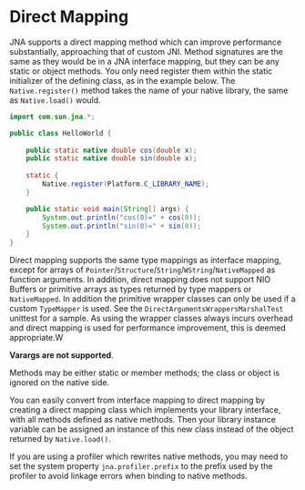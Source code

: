 Direct Mapping
==============

JNA supports a direct mapping method which can improve performance substantially, 
approaching that of custom JNI. Method signatures are the same as they would be 
in a JNA interface mapping, but they can be any static or object methods. You 
only need register them within the static initializer of the defining class,
as in the example below. The `Native.register()` method takes the name of your 
native library, the same as `Native.load()` would.

```java
import com.sun.jna.*;

public class HelloWorld {
            
    public static native double cos(double x);
    public static native double sin(double x);
    
    static {
        Native.register(Platform.C_LIBRARY_NAME);
    }

    public static void main(String[] args) {
        System.out.println("cos(0)=" + cos(0));
        System.out.println("sin(0)=" + sin(0));
    }
}
```

Direct mapping supports the same type mappings as interface mapping, except for 
arrays of `Pointer`/`Structure`/`String`/`WString`/`NativeMapped` as function 
arguments. In addition, direct mapping does not support NIO Buffers or 
primitive arrays as types returned by type mappers or `NativeMapped`. In addition
the primitive wrapper classes can only be used if a custom `TypeMapper` is used.
See the `DirectArgumentsWrappersMarshalTest` unittest for a sample. As using
the wrapper classes always incurs overhead and direct mapping is used for
performance improvement, this is deemed appropriate.W

**Varargs are not supported**.

Methods may be either static or member methods; the class or object is ignored on the native side.

You can easily convert from interface mapping to direct mapping by creating a 
direct mapping class which implements your library interface, with all methods 
defined as native methods. Then your library instance variable can be assigned 
an instance of this new class instead of the object returned by `Native.load()`.

If you are using a profiler which rewrites native methods, you may need to
set the system property `jna.profiler.prefix` to the prefix used by the
profiler to avoid linkage errors when binding to native methods.

